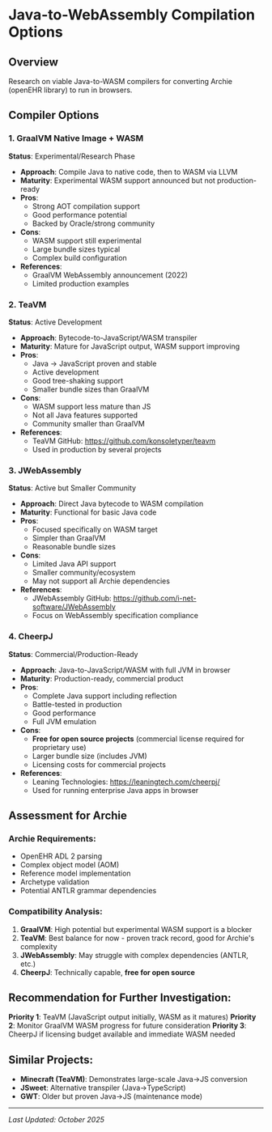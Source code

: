 # Java-to-WebAssembly Compilation Options

## Overview
Research on viable Java-to-WASM compilers for converting Archie (openEHR library) to run in browsers.

## Compiler Options

### 1. GraalVM Native Image + WASM
**Status**: Experimental/Research Phase
- **Approach**: Compile Java to native code, then to WASM via LLVM
- **Maturity**: Experimental WASM support announced but not production-ready
- **Pros**: 
  - Strong AOT compilation support
  - Good performance potential
  - Backed by Oracle/strong community
- **Cons**:
  - WASM support still experimental
  - Large bundle sizes typical
  - Complex build configuration
- **References**: 
  - GraalVM WebAssembly announcement (2022)
  - Limited production examples

### 2. TeaVM
**Status**: Active Development
- **Approach**: Bytecode-to-JavaScript/WASM transpiler
- **Maturity**: Mature for JavaScript output, WASM support improving
- **Pros**:
  - Java → JavaScript proven and stable
  - Active development
  - Good tree-shaking support
  - Smaller bundle sizes than GraalVM
- **Cons**:
  - WASM support less mature than JS
  - Not all Java features supported
  - Community smaller than GraalVM
- **References**:
  - TeaVM GitHub: https://github.com/konsoletyper/teavm
  - Used in production by several projects

### 3. JWebAssembly
**Status**: Active but Smaller Community
- **Approach**: Direct Java bytecode to WASM compilation
- **Maturity**: Functional for basic Java code
- **Pros**:
  - Focused specifically on WASM target
  - Simpler than GraalVM
  - Reasonable bundle sizes
- **Cons**:
  - Limited Java API support
  - Smaller community/ecosystem
  - May not support all Archie dependencies
- **References**:
  - JWebAssembly GitHub: https://github.com/i-net-software/JWebAssembly
  - Focus on WebAssembly specification compliance

### 4. CheerpJ
**Status**: Commercial/Production-Ready
- **Approach**: Java-to-JavaScript/WASM with full JVM in browser
- **Maturity**: Production-ready, commercial product
- **Pros**:
  - Complete Java support including reflection
  - Battle-tested in production
  - Good performance
  - Full JVM emulation
- **Cons**:
  - **Free for open source projects** (commercial license required for proprietary use)
  - Larger bundle size (includes JVM)
  - Licensing costs for commercial projects
- **References**:
  - Leaning Technologies: https://leaningtech.com/cheerpj/
  - Used for running enterprise Java apps in browser

## Assessment for Archie

### Archie Requirements:
- OpenEHR ADL 2 parsing
- Complex object model (AOM)
- Reference model implementation
- Archetype validation
- Potential ANTLR grammar dependencies

### Compatibility Analysis:
1. **GraalVM**: High potential but experimental WASM support is a blocker
2. **TeaVM**: Best balance for now - proven track record, good for Archie's complexity
3. **JWebAssembly**: May struggle with complex dependencies (ANTLR, etc.)
4. **CheerpJ**: Technically capable, **free for open source**

## Recommendation for Further Investigation:
**Priority 1**: TeaVM (JavaScript output initially, WASM as it matures)
**Priority 2**: Monitor GraalVM WASM progress for future consideration
**Priority 3**: CheerpJ if licensing budget available and immediate WASM needed

## Similar Projects:
- **Minecraft (TeaVM)**: Demonstrates large-scale Java→JS conversion
- **JSweet**: Alternative transpiler (Java→TypeScript)
- **GWT**: Older but proven Java→JS (maintenance mode)

---
*Last Updated: October 2025*
